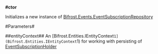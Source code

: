 **#ctor**

Initializes a new instance of [Bifrost.Events.EventSubscriptionRepository](Bifrost.Events.EventSubscriptionRepository)

#Parameters#


##entityContext##
An [Bifrost.Entities.IEntityContext`1](Bifrost.Entities.IEntityContext`1) for working with persisting of [EventSubscriptionHolder](EventSubscriptionHolder)
